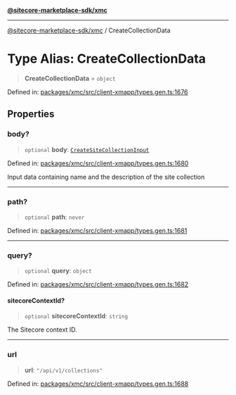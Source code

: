 [**@sitecore-marketplace-sdk/xmc**](../README.md)

***

[@sitecore-marketplace-sdk/xmc](../README.md) / CreateCollectionData

# Type Alias: CreateCollectionData

> **CreateCollectionData** = `object`

Defined in: [packages/xmc/src/client-xmapp/types.gen.ts:1676](https://github.com/Sitecore/sitecore-marketplace-sdk/blob/af886e6134b8d1079ef5b8ef70b7eb2f1d9c8aeb/packages/xmc/src/client-xmapp/types.gen.ts#L1676)

## Properties

### body?

> `optional` **body**: [`CreateSiteCollectionInput`](CreateSiteCollectionInput.md)

Defined in: [packages/xmc/src/client-xmapp/types.gen.ts:1680](https://github.com/Sitecore/sitecore-marketplace-sdk/blob/af886e6134b8d1079ef5b8ef70b7eb2f1d9c8aeb/packages/xmc/src/client-xmapp/types.gen.ts#L1680)

Input data containing name and the description of the site collection

***

### path?

> `optional` **path**: `never`

Defined in: [packages/xmc/src/client-xmapp/types.gen.ts:1681](https://github.com/Sitecore/sitecore-marketplace-sdk/blob/af886e6134b8d1079ef5b8ef70b7eb2f1d9c8aeb/packages/xmc/src/client-xmapp/types.gen.ts#L1681)

***

### query?

> `optional` **query**: `object`

Defined in: [packages/xmc/src/client-xmapp/types.gen.ts:1682](https://github.com/Sitecore/sitecore-marketplace-sdk/blob/af886e6134b8d1079ef5b8ef70b7eb2f1d9c8aeb/packages/xmc/src/client-xmapp/types.gen.ts#L1682)

#### sitecoreContextId?

> `optional` **sitecoreContextId**: `string`

The Sitecore context ID.

***

### url

> **url**: `"/api/v1/collections"`

Defined in: [packages/xmc/src/client-xmapp/types.gen.ts:1688](https://github.com/Sitecore/sitecore-marketplace-sdk/blob/af886e6134b8d1079ef5b8ef70b7eb2f1d9c8aeb/packages/xmc/src/client-xmapp/types.gen.ts#L1688)

